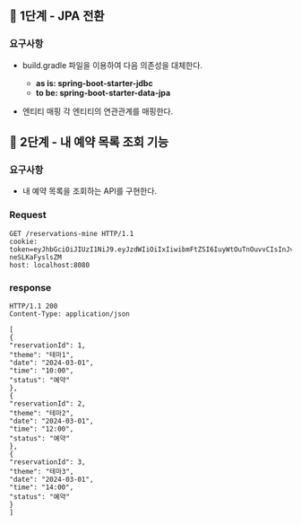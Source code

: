 ## 🚀 1단계 - JPA 전환

### 요구사항

- build.gradle 파일을 이용하여 다음 의존성을 대체한다.
    - **as is: spring-boot-starter-jdbc**
    - **to be: spring-boot-starter-data-jpa**

- 엔티티 매핑
  각 엔티티의 연관관계를 매핑한다.

## 🚀 2단계 - 내 예약 목록 조회 기능

### 요구사항
- 내 예약 목록을 조회하는 API를 구현한다.

### Request
```http request
GET /reservations-mine HTTP/1.1
cookie: token=eyJhbGciOiJIUzI1NiJ9.eyJzdWIiOiIxIiwibmFtZSI6IuyWtOuTnOuvvCIsInJvbGUiOiJBRE1JTiJ9.vcK93ONRQYPFCxT5KleSM6b7cl1FE-neSLKaFyslsZM
host: localhost:8080
```

### response
```http request
HTTP/1.1 200
Content-Type: application/json

[
{
"reservationId": 1,
"theme": "테마1",
"date": "2024-03-01",
"time": "10:00",
"status": "예약"
},
{
"reservationId": 2,
"theme": "테마2",
"date": "2024-03-01",
"time": "12:00",
"status": "예약"
},
{
"reservationId": 3,
"theme": "테마3",
"date": "2024-03-01",
"time": "14:00",
"status": "예약"
}
]
```
